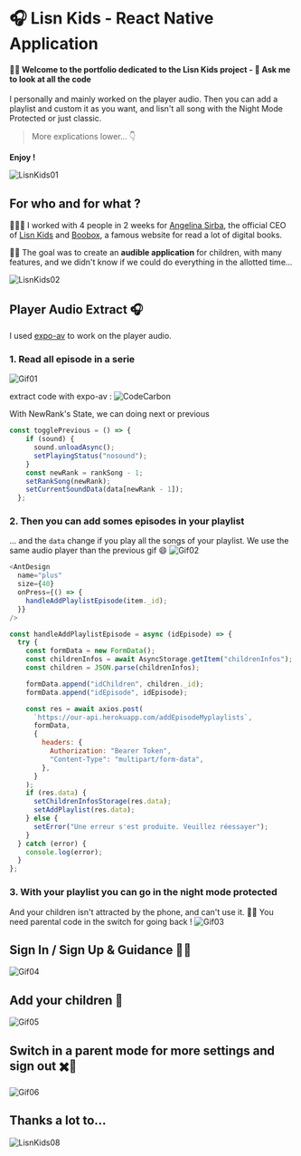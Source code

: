 # 🎧 Lisn Kids - React Native Application

####  👋🏼 Welcome to the portfolio dedicated to the Lisn Kids project - 👀 __Ask me to look at all the code__
I personally and mainly worked on the player audio. Then you can add a playlist and custom it as you want, and lisn't  all song with the Night Mode Protected or just classic. 
> More explications lower... 👇

**Enjoy !** 
 


![LisnKids01](/assets/img/presentation.gif)
## For who and for what ?

🏋🏼‍♂️ I worked with 4 people in 2 weeks for [Angelina Sirba](https://www.linkedin.com/in/angeline-sirba-b8b242150/), the official CEO of [Lisn Kids](https://www.instagram.com/lisnkids_fr/) and [Boobox](https://www.boobox.io/), a famous website for read a lot of digital books.

👶🏼 The goal was to create an **audible application** for children, with many features, and we didn't know if we could do everything in the allotted time...
 
![LisnKids02](/assets/img/02.png)

## Player Audio Extract 🎧

I used [expo-av](https://docs.expo.io/versions/latest/sdk/av/) to work on the player audio.

### 1. Read all episode in a serie
![Gif01](/assets/img/playeraudio-serie.gif)

extract code with expo-av : 
![CodeCarbon](/assets/img/carbon01.png)

With NewRank's State, we can doing next or previous
```javascript
const togglePrevious = () => {
    if (sound) {
      sound.unloadAsync();
      setPlayingStatus("nosound");
    }
    const newRank = rankSong - 1;
    setRankSong(newRank);
    setCurrentSoundData(data[newRank - 1]);
  };
```

### 2. Then you can add somes episodes in your playlist 
... and the `data` change if you play all the songs of your playlist. We use the same audio player than the previous gif 😄
![Gif02](/assets/img/playlist.gif)
```javascript
<AntDesign 
  name="plus" 
  size={40}         
  onPress={() => {
    handleAddPlaylistEpisode(item._id);
  }}
/>
```

```javascript
const handleAddPlaylistEpisode = async (idEpisode) => {
  try {
    const formData = new FormData();
    const childrenInfos = await AsyncStorage.getItem("childrenInfos");
    const children = JSON.parse(childrenInfos);

    formData.append("idChildren", children._id);
    formData.append("idEpisode", idEpisode);

    const res = await axios.post(
      `https://our-api.herokuapp.com/addEpisodeMyplaylists`,
      formData,
      {
        headers: {
          Authorization: "Bearer Token",
          "Content-Type": "multipart/form-data",
        },
      }
    );
    if (res.data) {
      setChildrenInfosStorage(res.data);
      setAddPlaylist(res.data);
    } else {
      setError("Une erreur s'est produite. Veuillez réessayer");
    }
  } catch (error) {
    console.log(error);
  }
};
```

### 3. With your playlist you can go in the night mode protected
And your children isn't attracted by the phone, and can't use it. 🛌💤
You need parental code in the switch for going back !
![Gif03](/assets/img/nightmodeprotected.gif)

## Sign In / Sign Up & Guidance 🙋📜
![Gif04](/assets/img/signin-up.gif)

## Add your children 👶
![Gif05](/assets/img/addchildren.gif)

## Switch in a parent mode for more settings and sign out ✖️👋
![Gif06](/assets/img/deconnexion.gif)

## Thanks a lot to...
![LisnKids08](/assets/img/08.png)
